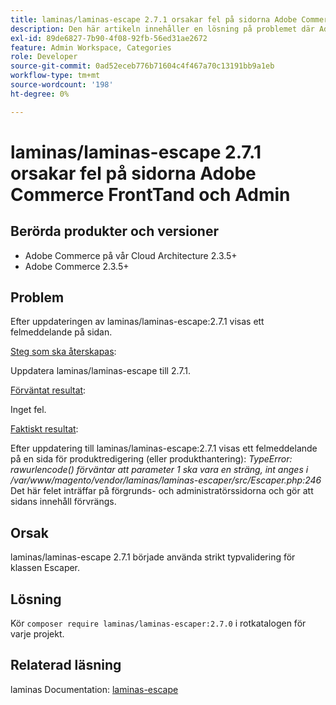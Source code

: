 ```yaml
---
title: laminas/laminas-escape 2.7.1 orsakar fel på sidorna Adobe Commerce FrontTand och Admin
description: Den här artikeln innehåller en lösning på problemet där Adobe Commerce funktioner för produkthantering, kategorier och produktsidor inte längre fungerar när man släpper laminas/laminas-escape:2.7.1. Problemet åtgärdas i Adobe Commerce 2.4.3.
exl-id: 89de6827-7b90-4f08-92fb-56ed31ae2672
feature: Admin Workspace, Categories
role: Developer
source-git-commit: 0ad52eceb776b71604c4f467a70c13191bb9a1eb
workflow-type: tm+mt
source-wordcount: '198'
ht-degree: 0%

---
```


# laminas/laminas-escape 2.7.1 orsakar fel på sidorna Adobe Commerce FrontTand och Admin


## Berörda produkter och versioner

* Adobe Commerce på vår Cloud Architecture 2.3.5+
* Adobe Commerce 2.3.5+

## Problem

Efter uppdateringen av laminas/laminas-escape:2.7.1 visas ett felmeddelande på sidan.

<u>Steg som ska återskapas</u>:

Uppdatera laminas/laminas-escape till 2.7.1.

<u>Förväntat resultat</u>:

Inget fel.

<u>Faktiskt resultat</u>:

Efter uppdatering till laminas/laminas-escape:2.7.1 visas ett felmeddelande på en sida för produktredigering (eller produkthantering): *TypeError: rawurlencode() förväntar att parameter 1 ska vara en sträng, int anges i /var/www/magento/vendor/laminas/laminas-escaper/src/Escaper.php:246*
Det här felet inträffar på förgrunds- och administratörssidorna och gör att sidans innehåll förvrängs.

## Orsak

laminas/laminas-escape 2.7.1 började använda strikt typvalidering för klassen Escaper.

## Lösning

Kör `composer require laminas/laminas-escaper:2.7.0` i rotkatalogen för varje projekt.

## Relaterad läsning

laminas Documentation: [laminas-escape](https://docs.laminas.dev/laminas-escaper/)
